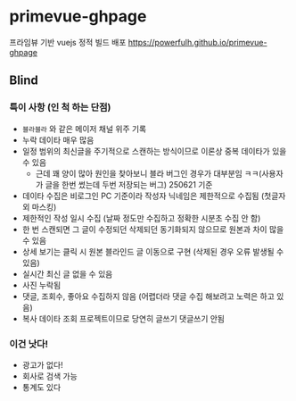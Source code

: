 # primevue-ghpage
프라임뷰 기반 vuejs 정적 빌드 배포
https://powerfulh.github.io/primevue-ghpage

## Blind
### 특이 사항 (인 척 하는 단점)
- `블라블라` 와 같은 메이저 채널 위주 기록
- 누락 데이타 매우 많음
- 일정 범위의 최신글을 주기적으로 스캔하는 방식이므로 이론상 중복 데이타가 있을 수 있음
	- 근데 꽤 양이 많아 원인을 찾아보니 블라 버그인 경우가 대부분임 ㅋㅋ(사용자가 글을 한번 썼는데 두번 저장되는 버그) 250621 기준
- 데이타 수집은 비로그인 PC 기준이라 작성자 닉네임은 제한적으로 수집됨 (첫글자 외 마스킹)
- 제한적인 작성 일시 수집 (날짜 정도만 수집하고 정확한 시분초 수집 안 함)
- 한 번 스캔되면 그 글이 수정되던 삭제되던 동기화되지 않으므로 원본과 차이 많을 수 있음
- 상세 보기는 클릭 시 원본 블라인드 글 이동으로 구현 (삭제된 경우 오류 발생될 수 있음)
- 실시간 최신 글 없을 수 있음
- 사진 누락됨
- 댓글, 조회수, 좋아요 수집하지 않음 (어렵더라 댓글 수집 해보려고 노력은 하고 있음)
- 복사 데이타 조회 프로젝트이므로 당연히 글쓰기 댓글쓰기 안됨

### 이건 낫다!
- 광고가 없다!
- 회사로 검색 가능
- 통계도 있다